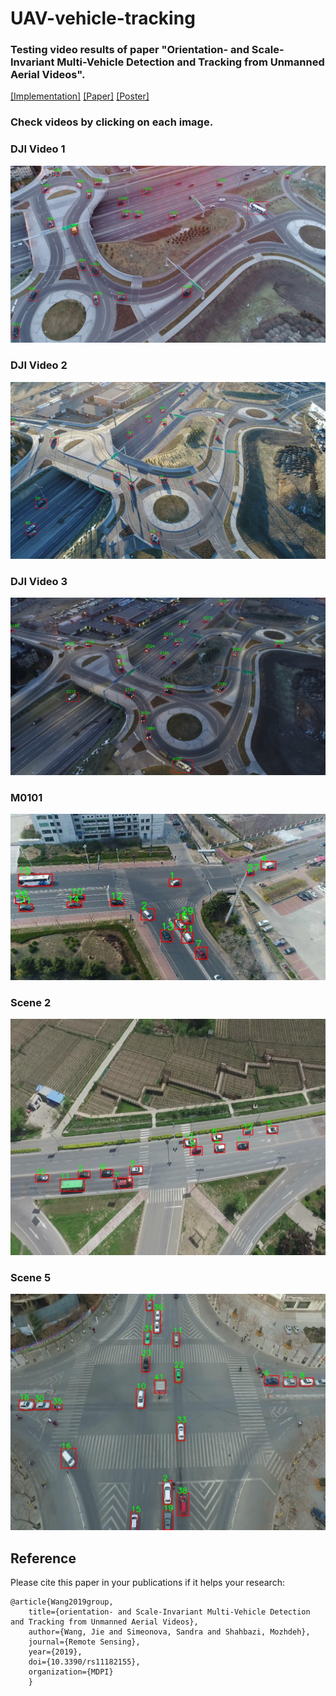 # UAV-vehicle-tracking

### Testing video results of paper "Orientation- and Scale-Invariant Multi-Vehicle Detection and Tracking from Unmanned Aerial Videos". 

[[Implementation]](https://jwangjie.github.io/publication/rsmdpi2019)
[[Paper]](https://www.mdpi.com/2072-4292/11/18/2155)
[[Poster]](https://jwangjie.github.io/publications/rsmdpi2019/DLRL2019.pdf)

###  Check videos by clicking on each image. 

### DJI Video 1
[![DJI Video 1](https://github.com/jwangjie/UAV-vehicle-tracking/blob/master/DJI_0006_tra_001784.jpg)](https://youtu.be/xAyq51XwnYc)

### DJI Video 2
[![DJI Video 2](https://github.com/jwangjie/UAV-vehicle-tracking/blob/master/DJI_0013_tra_000069.jpg)](https://youtu.be/tP-9Lvj5jlE)

### DJI Video 3
[![DJI Video 3](https://github.com/jwangjie/UAV-vehicle-tracking/blob/master/DJI_0001_tra_002267.jpg)](https://youtu.be/qEL3hQJ5Q-c)

### M0101 
[![M0101](https://github.com/jwangjie/UAV-vehicle-tracking/blob/master/M0101_046.jpg)](https://youtu.be/Vn7UYF4RiCA)

### Scene 2 
[![Scene 2](https://github.com/jwangjie/UAV-vehicle-tracking/blob/master/Scene%202_012.jpg)](https://youtu.be/7zatRrGOpI4)

### Scene 5 
[![Scene 5](https://github.com/jwangjie/UAV-vehicle-tracking/blob/master/Scene%205_238.jpg)](https://youtu.be/c3VryWp9kUI)

## Reference
Please cite this paper in your publications if it helps your research:

```
@article{Wang2019group,
    title={orientation- and Scale-Invariant Multi-Vehicle Detection and Tracking from Unmanned Aerial Videos},
    author={Wang, Jie and Simeonova, Sandra and Shahbazi, Mozhdeh},
    journal={Remote Sensing},
    year={2019},
    doi={10.3390/rs11182155},
    organization={MDPI}
    }
```
